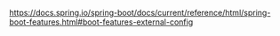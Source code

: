 https://docs.spring.io/spring-boot/docs/current/reference/html/spring-boot-features.html#boot-features-external-config
